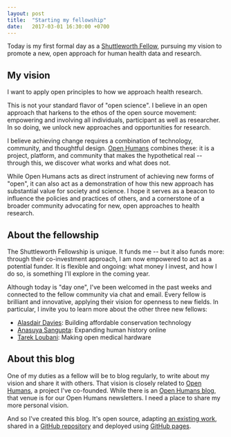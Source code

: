```yaml
---
layout: post
title:  "Starting my fellowship"
date:   2017-03-01 16:30:00 +0700
---
```


Today is my first formal day as a [Shuttleworth Fellow](https://shuttleworthfoundation.org/fellows/),
pursuing my vision to promote a new, open approach for human health data and
research.

## My vision

I want to apply open principles to how we approach health research.

This is not your standard flavor of "open science". I believe in an open
approach that harkens to the ethos of the open source movement: empowering and
involving all individuals, participant as well as researcher. In so doing,
we unlock new approaches and opportunities for research.

I believe achieving change requires a combination of technology,
community, and thoughtful design. [Open Humans](https://www.openhumans.org)
combines these: it is a project, platform, and community that makes the
hypothetical real -- through this, we discover what works and what
does not.

While Open Humans acts as direct instrument of achieving new forms of
"open", it can also act as a demonstration of how this new approach has substantial
value for society and science. I hope it serves as a beacon to influence
the policies and practices of others, and a cornerstone of a broader community
advocating for new, open approaches to health research.

## About the fellowship

The Shuttleworth Fellowship is unique. It funds me -- but it also funds more:
through their co-investment approach, I am now empowered to act as a
potential funder. It is flexible and ongoing: what money I invest, and how I do
so, is something I'll explore in the coming year.

Although today is "day one", I've been welcomed in the past weeks
and connected to the fellow community via chat and email.
Every fellow is brilliant and innovative, applying their vision for openness
to new fields. In particular, I invite you to learn more about the other three
new fellows:

* [Alasdair Davies](https://shuttleworthfoundation.org/fellows/alasdair-davies/): Building affordable conservation technology
* [Anasuya Sangupta](https://shuttleworthfoundation.org/fellows/anasuya-sengupta/): Expanding human history online
* [Tarek Loubani](https://shuttleworthfoundation.org/fellows/tarek-loubani/): Making open medical hardware

## About this blog

One of my duties as a fellow will be to blog regularly, to write about my
vision and share it with others. That vision is closely related to
[Open Humans](https://www.openhumans.org), a project I've co-founded.
While there is an [Open Humans blog](https://blog.openhumans.org), that
venue is for our Open Humans newsletters. I need a place to share my more
personal vision.

And so I've created this blog. It's open source, adapting [an existing work](https://github.com/sharu725/vyaasa),
shared in a [GitHub repository](https://github.com/madprime/madprime.github.io)
and deployed using [GitHub pages](https://pages.github.com/).
